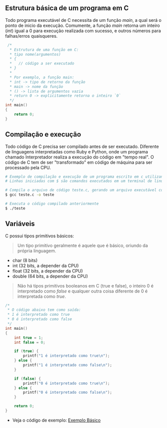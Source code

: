 ## Estrutura básica de um programa em C

Todo programa executável de C necessita de um função *main*, a qual será o ponto de inicio da execução.
Comumente, a função *main* retorna um inteiro (*int*) igual a 0 para execução realizada com sucesso, e outros números para falhas/erros quaisqueres.
```c
 /*
  * Estrutura de uma função em C:
  * tipo nome(argumentos)
  * {
  *   // código a ser executado
  * }
  *
  * Por exemplo, a função main:
  * int -> tipo de retorno da função
  * main -> nome da função
  * () -> lista de argumentos vazia
  * return 0 -> explicitamente retorna o inteiro `0`
  */
int main()
{
    return 0;
}
```

## Compilação e execução

Todo código de C precisa ser compilado antes de ser executado. Diferente de linguagens interpretadas como Ruby e Python, onde um programa chamado Interpretador realiza
a execução do código em "tempo real". O código de C tem de ser "transformado" em código de máquina para ser processado pela CPU.
```sh
# Exemplo de compilação e execução de um programa escrito em c utilizando o compilador gcc
# Linhas iniciadas com $ são comandos executados em um terminal de linux

# Compila o arquivo de código teste.c, gerando um arquivo executável com nome "teste"
$ gcc teste.c -o teste

# Executa o código compilado anteriormente
$ ./teste
```

## Variáveis

C possui tipos primitivos básicos:
> Um tipo primitivo geralmente é aquele que é básico, oriundo da própria linguagem.

- char (8 bits)
- int (32 bits, a depender da CPU)
- float (32 bits, a depender da CPU)
- double (64 bits, a depender da CPU)

> Não há tipos primitivos booleanos em C (true e false), o inteiro 0 é interpretado como *false* e qualquer outra coisa diferente de 0 é interpretada como *true*.
```c
/* 
 * O código abaixo tem como saída:
 * 1 é interpretado como true
 * 0 é interpretado como false
 */
int main()
{
    int true = 1;
    int false = 0;

    if (true) {
        printf("1 é interpretado como true\n");
    } else {
        printf("1 é interpretado como false\n");
    }

    if (false) {
        printf("0 é interpretado como true\n");
    } else {
        printf("0 é interpretado como false\n");
    }

    return 0;
}
```

- Veja o código de exemplo: [Exemplo Básico](./basico.c)
